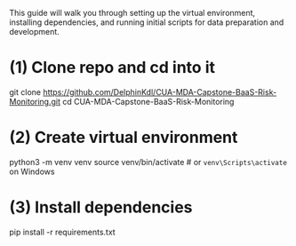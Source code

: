 This guide will walk you through setting up the virtual environment, installing dependencies, and running initial scripts for data preparation and development.

# (1) Clone repo and cd into it
git clone https://github.com/DelphinKdl/CUA-MDA-Capstone-BaaS-Risk-Monitoring.git
cd CUA-MDA-Capstone-BaaS-Risk-Monitoring

# (2) Create virtual environment
python3 -m venv venv
source venv/bin/activate  # or `venv\Scripts\activate` on Windows

# (3) Install dependencies
pip install -r requirements.txt


